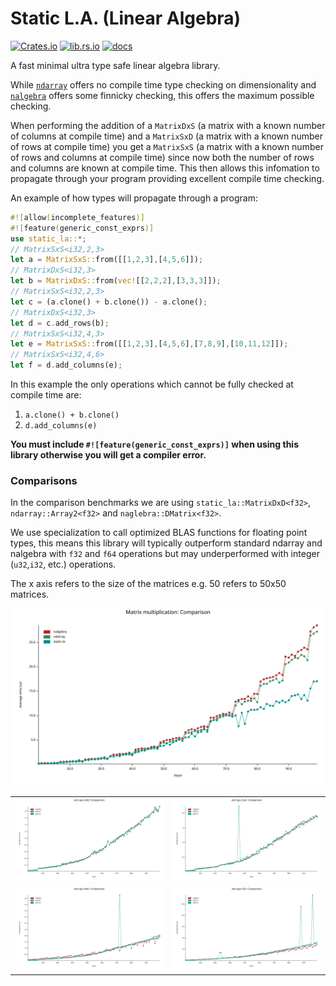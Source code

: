 # Static L.A. (Linear Algebra)

[![Crates.io](https://img.shields.io/crates/v/static-la)](https://crates.io/crates/static-la)
[![lib.rs.io](https://img.shields.io/crates/v/static-la?color=blue&label=lib.rs)](https://lib.rs/crates/static-la)
[![docs](https://img.shields.io/crates/v/static-la?color=yellow&label=docs)](https://docs.rs/static-la)

A fast minimal ultra type safe linear algebra library.

While [`ndarray`](https://docs.rs/ndarray/latest/ndarray/) offers no compile time type checking
 on dimensionality and [`nalgebra`](https://docs.rs/nalgebra/latest/nalgebra/) offers some
 finnicky checking, this offers the maximum possible checking.

When performing the addition of a `MatrixDxS` (a matrix with a known number of columns at
 compile time) and a `MatrixSxD` (a matrix with a known number of rows at compile time) you
 get a `MatrixSxS` (a matrix with a known number of rows and columns at compile time) since
 now both the number of rows and columns are known at compile time. This then allows this
 infomation to propagate through your program providing excellent compile time checking.

An example of how types will propagate through a program:
```rust
#![allow(incomplete_features)]
#![feature(generic_const_exprs)]
use static_la::*;
// MatrixSxS<i32,2,3>
let a = MatrixSxS::from([[1,2,3],[4,5,6]]);
// MatrixDxS<i32,3>
let b = MatrixDxS::from(vec![[2,2,2],[3,3,3]]);
// MatrixSxS<i32,2,3>
let c = (a.clone() + b.clone()) - a.clone();
// MatrixDxS<i32,3>
let d = c.add_rows(b);
// MatrixSxS<i32,4,3>
let e = MatrixSxS::from([[1,2,3],[4,5,6],[7,8,9],[10,11,12]]);
// MatrixSxS<i32,4,6>
let f = d.add_columns(e);
```

In this example the only operations which cannot be fully checked at compile time are:
1. `a.clone() + b.clone()`
2. `d.add_columns(e)`

 **You must include `#![feature(generic_const_exprs)]` when using this library otherwise you will get a compiler error.**

### Comparisons

In the comparison benchmarks we are using `static_la::MatrixDxD<f32>`, `ndarray::Array2<f32>` and `naglebra::DMatrix<f32>`.

We use specialization to call optimized BLAS functions for floating point types, this means this library will typically outperform standard ndarray and nalgebra with `f32` and `f64` operations but may underperformed with integer (`u32`,`i32`, etc.) operations.

The x axis refers to the size of the matrices e.g. 50 refers to 50x50 matrices.

<img src="https://github.com/JonathanWoollett-Light/static-la/blob/master/matmul.svg">

<table>
 <tr>
  <td><img src="https://github.com/JonathanWoollett-Light/static-la/blob/master/add.svg"></td>
  <td><img src="https://github.com/JonathanWoollett-Light/static-la/blob/master/sub.svg"></td>
 </tr>
 <tr></tr>
 <tr>
  <td><img src="https://github.com/JonathanWoollett-Light/static-la/blob/master/mul.svg"></td>
  <td><img src="https://github.com/JonathanWoollett-Light/static-la/blob/master/div.svg"></td>
 </tr>
 </tr>
</table>
